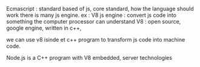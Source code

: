 Ecmascript : standard based of js, core standard, how the language should work
there is many js engine. ex : V8
js engine : convert js code into something the computer processor can understand
V8 : open source, google engine, written in c++,

we can use v8 isinde et c++ program to transform js code into machine code.

Node.js is a C++ program with V8 embedded, server technologies
